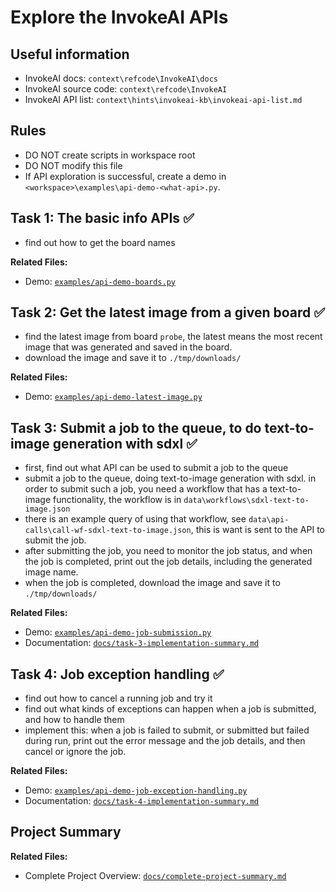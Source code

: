 # Explore the InvokeAI APIs

## Useful information

- InvokeAI docs: `context\refcode\InvokeAI\docs`
- InvokeAI source code: `context\refcode\InvokeAI`
- InvokeAI API list: `context\hints\invokeai-kb\invokeai-api-list.md`

## Rules

- DO NOT create scripts in workspace root
- DO NOT modify this file
- If API exploration is successful, create a demo in `<workspace>\examples\api-demo-<what-api>.py`.

## Task 1: The basic info APIs ✅

- find out how to get the board names

**Related Files:**
- Demo: [`examples/api-demo-boards.py`](../../examples/api-demo-boards.py)

## Task 2: Get the latest image from a given board ✅

- find the latest image from board `probe`, the latest means the most recent image that was generated and saved in the board.
- download the image and save it to `./tmp/downloads/`

**Related Files:**
- Demo: [`examples/api-demo-latest-image.py`](../../examples/api-demo-latest-image.py)

## Task 3: Submit a job to the queue, to do text-to-image generation with sdxl ✅

- first, find out what API can be used to submit a job to the queue
- submit a job to the queue, doing text-to-image generation with sdxl. in order to submit such a job, you need a workflow that has a text-to-image functionality, the workflow is in `data\workflows\sdxl-text-to-image.json`
- there is an example query of using that workflow, see `data\api-calls\call-wf-sdxl-text-to-image.json`, this is want is sent to the API to submit the job.
- after submitting the job, you need to monitor the job status, and when the job is completed, print out the job details, including the generated image name.
- when the job is completed, download the image and save it to `./tmp/downloads/`

**Related Files:**
- Demo: [`examples/api-demo-job-submission.py`](../../examples/api-demo-job-submission.py)
- Documentation: [`docs/task-3-implementation-summary.md`](../../docs/task-3-implementation-summary.md)

## Task 4: Job exception handling ✅

- find out how to cancel a running job and try it
- find out what kinds of exceptions can happen when a job is submitted, and how to handle them
- implement this: when a job is failed to submit, or submitted but failed during run, print out the error message and the job details, and then cancel or ignore the job.

**Related Files:**
- Demo: [`examples/api-demo-job-exception-handling.py`](../../examples/api-demo-job-exception-handling.py)
- Documentation: [`docs/task-4-implementation-summary.md`](../../docs/task-4-implementation-summary.md)

## Project Summary

**Related Files:**
- Complete Project Overview: [`docs/complete-project-summary.md`](../../docs/complete-project-summary.md)